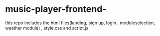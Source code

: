 # music-player-frontend-
this repo includes the html files(landing, sign up, login , moduleselection, weather module) , style.css and script.js
